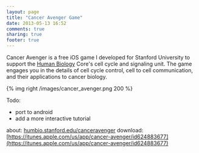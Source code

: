 ```yaml
---
layout: page
title: "Cancer Avenger Game"
date: 2013-05-13 16:52
comments: true
sharing: true
footer: true
---
```

Cancer Avenger is a free iOS game I developed for Stanford University to support the [Human Biology](https://humbio.stanford.edu) Core's cell cycle and signaling unit. The game engages you in the details of cell cycle control, cell to cell communication, and their applications to cancer biology.<br>


{% img right /images/cancer_avenger.png 200  %}

Todo:
<ul>
  <li>port to android</li>
  <li>add a more interactive tutorial</li>
</ul>

about: [humbio.stanford.edu/canceravenger](https://humbio.stanford.edu/canceravenger)
download: [https://itunes.apple.com/us/app/cancer-avenger/id624883677](https://itunes.apple.com/us/app/cancer-avenger/id624883677)
